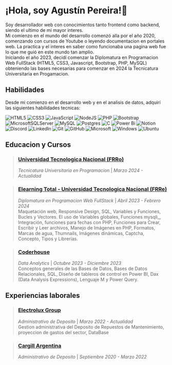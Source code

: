 # ¡Hola, soy Agustín Pereira!👋

Soy desarrollador web con conocimientos tanto frontend como backend, siendo el ultimo de mi mayor interes.  
Mi comienzo en el mundo del desarrollo comenzó alla por el año 2020, comenzando con cursos de Youtube o leyendo documentacion en portales web. La practica y el interes en saber como funcionaba una pagina web fue lo que me guió en este mundo tan amplio.  
Iniciando el año 2023, decidí comenzar la Diplomatura en Programacion Web FullStack (HTML5, CSS3, Javascript, Bootstrap, PHP, MySQL) obteniendo las bases necesarias para comenzar en 2024 la Tecnicatura Universitaria en Progamacion.    


<!-- Habilidades obtenidas hasta abril 2024 -->


## Habilidades
Desde mi comienzo en el desarrollo web y en el analisis de datos, adquirí las siguientes habilidades tecnicas:


<!-- Badges descargados de https://github.com/Ileriayo/markdown-badges#badges -->


  ![HTML5](https://img.shields.io/badge/html5-%23E34F26.svg?style=for-the-badge&logo=html5&logoColor=white)
  ![CSS3](https://img.shields.io/badge/css3-%231572B6.svg?style=for-the-badge&logo=css3&logoColor=white)
  ![JavaScript](https://img.shields.io/badge/javascript-%23323330.svg?style=for-the-badge&logo=javascript&logoColor=%23F7DF1E)
  ![NodeJS](https://img.shields.io/badge/node.js-6DA55F?style=for-the-badge&logo=node.js&logoColor=white)
  ![PHP](https://img.shields.io/badge/php-%23777BB4.svg?style=for-the-badge&logo=php&logoColor=white)
  ![Bootstrap](https://img.shields.io/badge/bootstrap-%238511FA.svg?style=for-the-badge&logo=bootstrap&logoColor=white)
  ![MicrosoftSQLServer](https://img.shields.io/badge/Microsoft%20SQL%20Server-CC2927?style=for-the-badge&logo=microsoft%20sql%20server&logoColor=white)
  ![MySQL](https://img.shields.io/badge/mysql-4479A1.svg?style=for-the-badge&logo=mysql&logoColor=white)
  ![Postgres](https://img.shields.io/badge/postgres-%23316192.svg?style=for-the-badge&logo=postgresql&logoColor=white)
  ![C](https://img.shields.io/badge/c-%2300599C.svg?style=for-the-badge&logo=c&logoColor=white)
  ![Power Bi](https://img.shields.io/badge/power_bi-F2C811?style=for-the-badge&logo=powerbi&logoColor=black)
  ![Notion](https://img.shields.io/badge/Notion-%23000000.svg?style=for-the-badge&logo=notion&logoColor=white)
  ![Discord](https://img.shields.io/badge/Discord-%235865F2.svg?style=for-the-badge&logo=discord&logoColor=white)
  ![LinkedIn](https://img.shields.io/badge/linkedin-%230077B5.svg?style=for-the-badge&logo=linkedin&logoColor=white)
  ![Git](https://img.shields.io/badge/git-%23F05033.svg?style=for-the-badge&logo=git&logoColor=white)
  ![GitHub](https://img.shields.io/badge/github-%23121011.svg?style=for-the-badge&logo=github&logoColor=white)
  ![Microsoft](https://img.shields.io/badge/Microsoft-0078D4?style=for-the-badge&logo=microsoft&logoColor=white)
  ![Windows](https://img.shields.io/badge/Windows-0078D6?style=for-the-badge&logo=windows&logoColor=white)
  ![Ubuntu](https://img.shields.io/badge/Ubuntu-E95420?style=for-the-badge&logo=ubuntu&logoColor=white)


<!-- Educacion y cursos realizados -->


## Educacion y Cursos

> ### [Universidad Tecnologica Nacional (FRRo)](https://dpec.frro.utn.edu.ar/)
> *Tecnicatura Universitaria en Programacion* | *Marzo 2024 - Actualidad*  

> ### [Elearning Total - Universidad Tecnologica Nacional (FRRe)](https://site.elearning-total.com/course/informatica-y-tecnologia-29/diseno-web-25/diplomatura-en-programacion-web-fullstack/?com=et)
> *Diplomatura en Programacion Web FullStack* | *Abril 2023 - Febrero 2024*  
> Maquetación web, Responsive Design, SQL, Variables y Funciones, Bucles y Vectores. El uso de Variables globales, Funciones mysqli_, Integración, funciones para fechas con PHP, Funciones para Crear, Escribir y Leer archivos, Manejo de Imágenes en PHP, Formatos, Marcas de agua, Thumnails, Imágenes dinámicas, Captcha, Concepto, Tipos y Librerías.

> ### [Coderhouse](https://www.coderhouse.com/ar/online/data-analytics)
> *Data Analytics* | *Octubre 2023 - Diciembre 2023*  
> Conceptos generales de las Bases de Datos, Bases de Datos Relacionales, SQL, Diseño de tableros de control en Power BI, Dax (Data Analysis Expressions), Lenguaje M y Power Query.


<!-- Experiencias laborales del 2020 a la actualidad -->


## Experiencias laborales

> ### [Electrolux Group](https://www.electroluxgroup.com/en/)
> *Administrativo de Deposito* | *Marzo 2022 - Actualidad*  
> Gestion administrativa del Deposito de Repuestos de Mantenimiento, proyeccion de gastos del sector, DataBase
>   

> ### [Cargill Argentina](https://www.cargillargentina.com.ar/)
> *Administrativo de Deposito* | *Septiembre 2020 - Marzo 2022*  
> 









<!--
**aguuspereira/aguuspereira** is a ✨ _special_ ✨ repository because its `README.md` (this file) appears on your GitHub profile.

Here are some ideas to get you started:

- 🔭 I’m currently working on ...
- 🌱 I’m currently learning ...
- 👯 I’m looking to collaborate on ...
- 🤔 I’m looking for help with ...
- 💬 Ask me about ...
- 📫 How to reach me: ...
- 😄 Pronouns: ...
- ⚡ Fun fact: ...
-->
